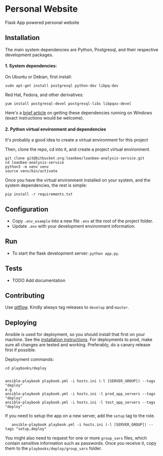 Personal Website
=========
Flask App powered personal website

Installation
----
The main system dependencies are Python, Postgresql, and their respective development packages.

#### 1. System dependencies:
On Ubuntu or Debian, first install:

    sudo apt-get install postgresql python-dev libpq-dev

Red Hat, Fedora, and other derivatives:

    yum install postgresql-devel postgresql-libs libpqxx-devel

Here's a [brief article](http://initd.org/psycopg/articles/2011/06/05/psycopg-windows-mingw/) on getting these dependencies running on Windows (exact instructions would be welcome).

#### 2. Python virtual environment and dependencies
It's probably a good idea to create a virtual environment for this project

Then, clone the repo, cd into it, and create a project virtual environment.

    git clone git@bitbucket.org:loanbee/loanbee-analysis-service.git
    cd loanbee-analysis-service
    python3 -m venv venv
    source venv/bin/activate

Once you have the virtual environment installed on your system, and the system dependencies, the rest is simple:

    pip install -r requirements.txt

Configuration
----
* Copy `.env_example` into a new file `.env` at the root of the project folder.
* Update `.env` with your development environment information.

Run
----
* To start the flask development server: `python app.py`.

Tests
----
* TODO Add documentation

Contributing
-----
Use [gitflow](https://www.atlassian.com/git/tutorials/comparing-workflows#gitflow-workflow).
Kindly always tag releases to `develop` and `master`.

Deploying
-------
Ansible is used for deployment, so you should install that first on your machine.
See the [installation instructions](http://docs.ansible.com/ansible/latest/intro_installation.html).
For deployments to prod, make sure all changes are tested and working. Preferably, do a canary release first if possible.

Deployment commands:

    cd playbooks/deploy


    ansible-playbook playbook.yml -i hosts.ini (-l [SERVER_GROUP]) --tags "deploy"
    e.g
    ansible-playbook playbook.yml -i hosts.ini -l prod_app_servers --tags "deploy"
    ansible-playbook playbook.yml -i hosts.ini -l test_app_servers --tags "deploy"

If you need to setup the app on a new server, add the `setup` tag to the role. 

       ansible-playbook playbook.yml -i hosts.ini (-l [SERVER_GROUP]) --tags "setup,deploy"

You might also need to request for one or more `group_vars` files, which contain sensitive information such as passwords. Once you receive it, copy them to the `playbooks/deploy/group_vars` folder.
